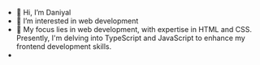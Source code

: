 - 👋 Hi, I’m Daniyal
- 👀 I’m interested in web development
- 🌱  My focus lies in web development, with expertise in HTML and CSS. Presently, I'm delving into TypeScript and JavaScript to enhance my frontend development skills.
- 

<!---
daniyal5509/daniyal5509 is a ✨ special ✨ repository because its `README.md` (this file) appears on your GitHub profile.
You can click the Preview link to take a look at your changes.
--->

